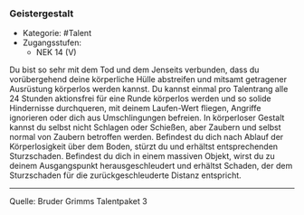 ### Geistergestalt

- Kategorie: #Talent
- Zugangsstufen:
  - NEK 14 (V)

Du bist so sehr mit dem Tod und dem Jenseits verbunden, dass du vorübergehend deine körperliche Hülle abstreifen und mitsamt getragener Ausrüstung körperlos werden kannst. Du kannst einmal pro Talentrang alle 24 Stunden aktionsfrei für eine Runde körperlos werden und so solide Hindernisse durchqueren, mit deinem Laufen-Wert fliegen, Angriffe ignorieren oder dich aus Umschlingungen befreien. In körperloser Gestalt kannst du selbst nicht Schlagen oder Schießen, aber Zaubern und selbst normal von Zaubern betroffen werden. Befindest du dich nach Ablauf der Körperlosigkeit über dem Boden, stürzt du und erhältst entsprechenden Sturzschaden. Befindest du dich in einem massiven Objekt, wirst du zu deinem Ausgangspunkt herausgeschleudert und erhältst Schaden, der dem Sturzschaden für die zurückgeschleuderte Distanz entspricht.

---

Quelle: Bruder Grimms Talentpaket 3
